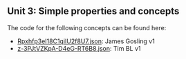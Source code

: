 ## Unit 3: Simple properties and concepts

The code for the following concepts can be found here: 

- [Rpxhfp3eI18C1qiIU2f8U7.json](Rpxhfp3eI18C1qiIU2f8U7.json): James Gosling v1
- [z\-3PJtVZKpA\-D4eG\-RT6B8.json](z-3PJtVZKpA-D4eG-RT6B8.json): Tim BL v1
